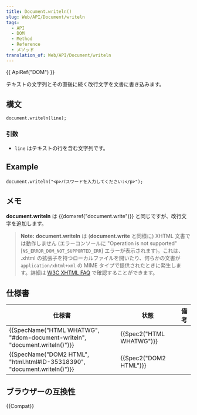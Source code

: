 ```yaml
---
title: Document.writeln()
slug: Web/API/Document/writeln
tags:
  - API
  - DOM
  - Method
  - Reference
  - メソッド
translation_of: Web/API/Document/writeln
---
```

{{ ApiRef("DOM") }}

テキストの文字列とその直後に続く改行文字を文書に書き込みます。

## 構文

```
document.writeln(line);
```

### 引数

- `line` はテキストの行を含む文字列です。

## Example

```
document.writeln("<p>パスワードを入力してください:</p>");
```

## メモ

**document.writeln** は {{domxref("document.write")}} と同じですが、改行文字を追加します。

> **Note:** **document.writeln** は (**document.write** と同様に) XHTML 文書では動作しません (エラーコンソールに "Operation is not supported" \[`NS_ERROR_DOM_NOT_SUPPORTED_ERR`] エラーが表示されます)。これは、 .xhtml の拡張子を持つローカルファイルを開いたり、何らかの文書が `application/xhtml+xml` の MIME タイプで提供されたときに発生します。詳細は [W3C XHTML FAQ](http://www.w3.org/MarkUp/2004/xhtml-faq#docwrite) で確認することができます。

## 仕様書

| 仕様書                                                                                               | 状態                             | 備考 |
| ---------------------------------------------------------------------------------------------------- | -------------------------------- | ---- |
| {{SpecName("HTML WHATWG", "#dom-document-writeln", "document.writeln()")}} | {{Spec2("HTML WHATWG")}} |      |
| {{SpecName("DOM2 HTML", "html.html#ID-35318390", "document.writeln()")}}     | {{Spec2("DOM2 HTML")}}     |      |

## ブラウザーの互換性

{{Compat}}
